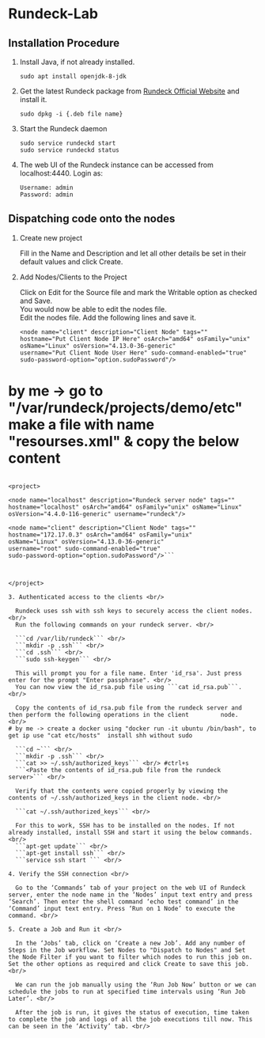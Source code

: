 # Rundeck-Lab

## Installation Procedure

1. Install Java, if not already installed. <br/> 

    ```sudo apt install openjdk-8-jdk```

2. Get the latest Rundeck package from [Rundeck Official Website](http://rundeck.org/download/deb) and install it. <br/>

    ```sudo dpkg -i {.deb file name}```

3. Start the Rundeck daemon <br/>

    ```sudo service rundeckd start ``` <br/>
    ```sudo service rundeckd status```
    
4. The web UI of the Rundeck instance can be accessed from localhost:4440. Login as: <br/>

    ```Username: admin``` <br/>
    ```Password: admin```

## Dispatching code onto the nodes

1. Create new project <br/>

    Fill in the Name and Description and let all other details be set in their default values and click Create.

2. Add Nodes/Clients to the Project <br/>

    Click on Edit for the Source file and mark the Writable option as checked and Save. <br/>
    You would now be able to edit the nodes file. <br/>
    Edit the nodes file. Add the following lines and save it. <br/>
    
   ```<node name="client" description="Client Node" tags=""``` <br/>
  ```hostname="Put Client Node IP Here" osArch="amd64" osFamily="unix"``` <br/>
  ```osName="Linux" osVersion="4.13.0-36-generic"``` <br/>
  ```username="Put Client Node User Here" sudo-command-enabled="true"``` <br/>
  ```sudo-password-option="option.sudoPassword"/>``` <br/>
  
  # by me -> go to "/var/rundeck/projects/demo/etc" make a file with name "resourses.xml" & copy the below content
  ```<?xml version="1.0" encoding="UTF-8"?>

<project>
  
<node name="localhost" description="Rundeck server node" tags="" hostname="localhost" osArch="amd64" osFamily="unix" osName="Linux" osVersion="4.4.0-116-generic" username="rundeck"/>

<node name="client" description="Client Node" tags=""
hostname="172.17.0.3" osArch="amd64" osFamily="unix"
osName="Linux" osVersion="4.13.0-36-generic"
username="root" sudo-command-enabled="true"
sudo-password-option="option.sudoPassword"/>```
  
 
  
</project>
  
3. Authenticated access to the clients <br/> 

    Rundeck uses ssh with ssh keys to securely access the client nodes. <br/>
    Run the following commands on your rundeck server. <br/>
    
    ```cd /var/lib/rundeck``` <br/>
    ```mkdir -p .ssh``` <br/>
    ```cd .ssh``` <br/>
    ```sudo ssh-keygen``` <br/>

    This will prompt you for a file name. Enter 'id_rsa'. Just press enter for the prompt "Enter passphrase". <br/>    
    You can now view the id_rsa.pub file using ```cat id_rsa.pub```. <br/>
    
    Copy the contents of id_rsa.pub file from the rundeck server and then perform the following operations in the client         node. <br/>
# by me -> create a docker using "docker run -it ubuntu /bin/bash", to get ip use "cat etc/hosts"  install shh without sudo
    
    ```cd ~``` <br/>
    ```mkdir -p .ssh``` <br/>
    ```cat >> ~/.ssh/authorized_keys``` <br/> #ctrl+s
    ```<Paste the contents of id_rsa.pub file from the rundeck server>``` <br/>
    
    Verify that the contents were copied properly by viewing the contents of ~/.ssh/authorized_keys in the client node. <br/>
    
    ```cat ~/.ssh/authorized_keys``` <br/>
    
    For this to work, SSH has to be installed on the nodes. If not already installed, install SSH and start it using the below commands. <br/>
    ```apt-get update``` <br/>
    ```apt-get install ssh``` <br/>
    ```service ssh start ``` <br/>

4. Verify the SSH connection <br/>

    Go to the ‘Commands’ tab of your project on the web UI of Rundeck server, enter the node name in the ‘Nodes’ input text entry and press ‘Search’. Then enter the shell command ‘echo test command’ in the ‘Command’ input text entry. Press ‘Run on 1 Node’ to execute the command. <br/>
    
5. Create a Job and Run it <br/>

    In the ‘Jobs’ tab, click on ‘Create a new Job’. Add any number of Steps in the Job workflow. Set Nodes to "Dispatch to Nodes" and Set the Node Filter if you want to filter which nodes to run this job on. Set the other options as required and click Create to save this job. <br/> 
    
    We can run the job manually using the ‘Run Job Now’ button or we can schedule the jobs to run at specified time intervals using ‘Run Job Later’. <br/>
    
    After the job is run, it gives the status of execution, time taken to complete the job and logs of all the job executions till now. This can be seen in the ‘Activity’ tab. <br/>







    

    



